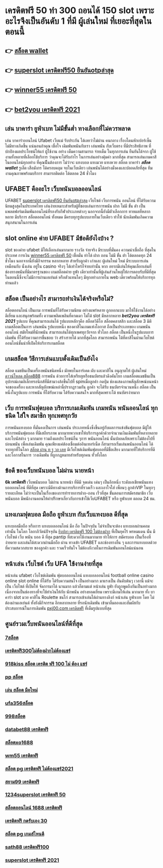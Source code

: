 # เครดิตฟรี 50 ทำ 300 ถอนได้ 150  slot  เพราะอะไรจึงเป็นอันดับ 1  ที่มี ผู้เล่นใหม่ ที่เยอะที่สุดในตอนนี้

## 👉 [สล็อต wallet](https://mabet.net/20-free-100/)
## 👉 [superslot เครดิตฟรี50 ยืนยันotpล่าสุด](https://mabet.net/register/)
## 👉 [winner55 เครดิตฟรี 50](https://mabet.net/register/)
## 👉 [bet2you เครดิตฟรี 2021](https://mabet.net/)

## เล่น บาคาร่า ยูฟ่าเบท ไม่มีขั้นต่ำ ทางเลือกที่ไม่ควรพลาด

 เล่น บาคาร่าออนไลน์  Ufabet เว็บแม่ รับประกัน ได้เลยว่าไม่ผ่าน คนกลาง เรื่องโดนหักเปอร์เซ็น  ไม่มีทางเกิดขึ้น แน่นอนถ้าคุณ เชื่อใจ เดิมพันพนันกับเรา เล่นพนัน กับเว็บตรง ที่มีประสิทธิภาพ  ที่ ปกป้องผลประโยชน์ให้แก่ ผู้ใช้งาน อย่าง เต็มความสามารถ   จ่ายเต็ม ในทุกการเล่น ยืนยันได้จาก ผู้ใช้งานทั้งหลายที่เลือกใช้บริการ ว่าคุณจะได้รับกำไร ในการเล่นอย่างคุ้มค่า  มากที่สุด สามารถเล่นเกมคาสิโนออนไลน์ทุกอย่าง ที่คุณนีั้นต้องการ ไม่ว่าจะ แทงบอล แทงมวย แทงหวย สล็อต บาคาร่า ***สล็อต wallet*** รูเล็ต เสือมังกร ได้ครอบคลุม  จบในเว็บเดียว เล่นพนันได้อย่างมั่งคงและปลอดภัยที่สุด ทีมงานคุณภาพพร้อมบริการ สามารถติดต่อ ได้ตลอด 24 ชั่วโมง

## UFABET คืออะไร เว็บพนันบอลออนไลน์

UFABET [superslot เครดิตฟรี50 ยืนยันotpล่าสุด](https://mabet.net/register/) เว็บไซต์ เว็บการพนัน ออนไลน์  ที่ได้รับความนิยมสูงสุดในประเทศไทย เล่นง่ายเหมาะสำหรับผู้ที่ชอบเล่นการการพนัน  ฝาก ไม่มี ขั้น ต่ํา เป็นแพลตฟอร์มเดิมพันออนไลน์ที่รองรับกีฬาประเภทต่างๆ นอกจากนี้ยังมีตัวเลือกการ ทายผลที่หลากหลาย มีบริการ   สล็อตออนไลน์ ทั้งหมด  มีครบทุกรูปแบบภายในเว็บเดียว ทำให้  นักเดิมพันเกิดความสนุกสนานในการเล่น

##  slot online ค่าย UFABET มีข้อดียังไงบ้าง ?

 slot ของค่าย ufabet มีให้เลือกเล่นมากมาย  รางวัล  จ่ายจริง มีระบบที่มั่นคง  ความน่าเชื่อถือ ที่สุดในประเทศ การเงิน [winner55 เครดิตฟรี 50](https://mabet.net/)  เชื่อมั่น  ทำได้  ฝาก ถอน ไม่มี ขั้น ต่ํา ได้ตลอดทุก 24 ชั่วโมง นอกจากนี้ยังมีกิจกรรม หลากหลาย สำหรับลูกค้า เก่าและ ผู้เล่นใหม่ ใหม่ มีระบบการเล่น เหมือนกับ  นั่งเล่น อยู่ใน casino  จริงๆ ได้เท่าไหร่ก็จ่ายเท่านั้น หาก อยากมีเล่นให้คุณเลือกเล่นที่ ช่องทางพนันที่มีมาตรฐานของ เกมสล็อตค่าย ยูฟ่า เดียวเท่านั้นที่ผู้เล่นส่วนใหญ่ให้การตอบรับที่ดีที่สุด ในตอนนี้ซึ่งจะไม่มีการผ่านเอเย่นต์ หรือตัวแทนใดๆ มีทุกอย่างภายใน web เดียวพร้อมให้บริการทุกท่านแล้ว


## สล็อต  เป็นอย่างไร สามารถทำเงินได้จริงหรือไม่?

 สล็อตออนไลน์  เป็นเกม การพนันที่ได้รับความนิยม อย่างแพร่หลาย ถูกออกแบบ มาให้ใช้งานได้อย่าง ดีเยี่ยม  และสนุกพร้อมทั้ง  ความเพลิดเพลินที่คาดเดา  ไม่ได้  slot  มีหลากหลาย ***bet2you เครดิตฟรี 2021*** รูปแบบ  ที่คุณสามารถเล่นได้ รูปแบบหลักๆคือ  สล็อตวิดีโอ สล็อตคลาสสิก และสล็อต 3 มิติ เกมสล็อตเป็นการ เล่นพนัน รูปแบบหนึ่ง ของคาสิโนเกมแห่งโอกาส ถือเป็นประเภทของ  เกมพนันออนไลน์ สมัยใหม่ที่นักพนัน สามารถเล่นได้ทุกเพศทุกวัยจาก ทั่วโลก   สล็อต  เป็นหนึ่งในรูปแบบการ เดิมพัน ที่ได้รับความการชื่นชอบ  ว่า  สร้างรายได้  มากที่สุดโลก สามารถพนัน ได้ที่คาสิโนผ่านเว็บไซต์ออนไลน์ชั้นนำที่เปิดให้บริการเกมสล็อต 


##  เกมสล็อต วิธีการเล่นแบบดั้งเดิมเป็นยังไง

สล็อต แมชชีนเป็นเครื่องพนันชนิดหนึ่ง มักพบในอาร์เคด ผับ และคาสิโน อนุญาตให้ ผู้เล่นใหม่   [ดาวน์โหลด สล็อต888](https://mabet.net/20-free-100/) การพนัน ด้วยการใส่เหรียญหรือธนบัตรแล้วดึงคันโยก  เกมสล็อตแมชชีนเป็นอุปกรณ์เกมอิเล็กทรอนิกส์ที่มีสามวงล้อขึ้นไปที่ spinเมื่อลูกค้า กดปุ่ม ช่องแสดงภาพสัญลักษณ์บนหน้าจอของเครื่อง และหากสัญลักษณ์เหล่านี้ปรากฏรวมกัน ลูกค้า จะได้รับ ธนบัตรจำนวนหนึ่ง สล็อต เป็นหนึ่งในรูปแบบ  การพนัน ที่ได้รับความ  ได้รับความสนใจ มากที่สุดเพราะได้ ธนบัตรง่ายมาก


## เว็บ  การพนันฟุตบอล  บริการเกมเดิมพัน เกมพนัน พนันออนไลน์ ทุกชนิด ใส่ใจ สมาชิก ทุกเพศทุกวัย  

การพนันแทงบอล ที่มั่นคงเป็นการ เล่นพนัน ประเภทหนึ่งซึ่งขึ้นอยู่กับผลการแข่งขันฟุตบอล มีผู้ให้บริการพนันฟุตบอล ที่มีเสถียรภาพ มากมายพวกเขาให้บริการลูกค้าด้วยจำนวนเงินเดิมพันที่หลากหลายและโบนัสต่าง ๆ มากมาย รวมถึงผลประโยชน์อื่น ๆการ พนันออนไลน์ นั้นปลอดภัยเพราะไม่ต้องไปที่ บ่อนพนัน เพื่อเล่นเดิมพัน คุณเพียงแค่ต้องเชื่อมต่ออินเทอร์เน็ต ก็สามารถเริ่มเล่นพนันออนไลน์ ได้จากทุกที่ในโลก [สล็อต ผ่าน ท รู วอ เลท](https://mabet.net/) มีเว็บไซต์เดิมพันฟุตบอลที่มีชื่อเสียง มากมายที่ให้บริการที่ดี และโอกาสในการ วางเดิมพัน ที่ถูกกฎหมายสำหรับทุกคน ทั่วทั้งโลก

##  ข้อดี ของเว็บพนันบอล ไม่ผ่าน นายหน้า 

 **6k เครดิตฟรี** เว็บพนันบอล  ไม่ผ่าน นายหน้า  ที่ดีมี จุดเด่น เด่นๆ เป็นอีกหนึ่ง ระดับเอเชียพนันแทงบอลออนไลน์ ที่ดีที่สุด  เพราะมีดีทางด้านการบริการที่รวดเร็ว และเอาใจใส่ เพื่อนๆ ลูกค้าVIP  ในทุกๆ รายละเอียด ไม่ว่าจะเป็นในเรื่องของการทำรายการฝาก-ถอน เร็วที่สุด   ขั้นตอนการสมัครสมาชิก เว็บพนันบอล    มีพนักงานคอนให้คำปรึกษาเกี่ยวกับการเข้าใช้เว็บUFABET หรือ ยูฟ่าเบท ตลอด 24 ชม.


## แทงเกมฟุตบอล มือถือ  ยูฟ่าเบท  กับเว็บแทงบอล ดีที่สุด

แทงบอลมือถือ หรือการ แทงบอลออนไลน์ มือ ถือ ในปัจจุบัน ไม่จำเป็นจะต้อง แทงบอลผ่านคอม เท่านั้น ในโลก โลกาภิวัตน์ปัจจุบัน [ยิงปลา เครดิตฟรี 100 ไม่ต้องฝาก](https://member.mabet.net/?action=login)  ที่เป็นยุคไร้ พรหมแดน  นั้น มีเว็บไซต์ เว็บ พนัน บอล ดี ที่สุด pantip ที่สะดวกใช้งานมากมาย ทำให้การ สมัครบอล เป็นเรื่องที่ง่ายดาย และเล่นได้สะดวกผ่านมือถือ ผ่าน ทางเข้า UFABET และช่องทางอื่น ๆ  และการแทงบอลด้วยที่ความสดวกสบาย ของลูกค้า และ รวดเร็วทันใจ ไม่ต้องกังวลในการเดิมพันออนไลน์แน่นอน

## หน้าเล่น เว็บไซต์  เว็บ UFA ใช้งานง่ายที่สุด 

หน้าเล่น  ufabet  เว็บไซต์เดิมพัน  ฟุตบอลออนไลน์ แทงบอลออนไลน์ football online  casino online    slot online  ที่ได้รับ ได้รับความสนใจ เป็นอย่างมาก มาแรงเป็น  อันดับต้นๆ   เวลานี้  แม้จะเป็น เว็บไซต์ ที่เปิดให้ จัดการมาได้  นานมาก แล้วก็ตามแต่ หน้าเล่น  ยูฟ่า ยังถูกพูดถึงกันเป็นอย่างมาก เนื่องจากเป็นช่องทางที่จะใช้ทำเงินให้กับ นักพนัน   อย่างยอดเยี่ยม เพราะมีเกมให้เล่น มากมาย ทั้ง บาคาร่า    slot  มวย คาสิโน    Roulette   ชนไก่ สามารถเข้าเล่นได้ผ่านทางลิงก์  หน้าเล่น ยูฟ่าเบท โดย ไม่ต้องผ่านเอเย่นต์  ทั้งยังมีกิจกรรม อีกหลากหลาย ที่รอนักเดิมพัน  เข้ามาลิ้มลองและสัมผัสกับประสบการณ์ในการเดิมพัน [pxj00.com เครดิตฟรี](https://mabet.net/credit-free-50/) ที่เต็มรูปแบบที่สุด


## ศูนย์รวมเว็บพนันออนไลน์ที่ดีที่สุด

### [7สล็อต](https://atom.io/themes/สมัครฟรีเครดิต%20ทดลอง%20เล่น%20สล็อต%20ทุก%20ค่าย%20008%20สล็อต%20PG%2020รับ100%20เว็บตรง100%)
### [เครดิตฟรี300ไม่ต้องฝากไม่ต้องแชร์](https://atom.io/themes/สมัครฟรีเครดิต%20winner%201688%20เครดิตฟรี%20008%20สล็อต%20PG%2020รับ100%20เว็บตรง100%)
### [918kiss สล็อต เครดิต ฟรี 100 ไม่ ต้อง แชร์](https://atom.io/themes/สมัครฟรีเครดิต%201688games%20สล็อต%20008%20สล็อต%20PG%2020รับ100%20เว็บตรง100%)
### [pp สล็อต](https://atom.io/themes/สมัครฟรีเครดิต%20สล็อต%20nemo%20008%20สล็อต%20PG%2020รับ100%20เว็บตรง100%)
### [เล่น สล็อต มือใหม่](https://atom.io/themes/สมัครฟรีเครดิต%20เครดิตฟรี%20กดรับเอง%20ยืนยันเบอร์ล่าสุด%20008%20สล็อต%20PG%2020รับ100%20เว็บตรง100%)
### [ufa356สล็อต](https://atom.io/themes/สมัครฟรีเครดิต%20lava%20slot%20เครดิตฟรี%20008%20สล็อต%20PG%2020รับ100%20เว็บตรง100%)
### [998สล็อต](https://atom.io/themes/สมัครฟรีเครดิต%201688%20สล็อต%20008%20สล็อต%20PG%2020รับ100%20เว็บตรง100%)
### [databet88 เครดิตฟรี](https://atom.io/themes/สมัครฟรีเครดิต%20สล็อต%20โอน%20ผ่าน%20วอ%20เลท%20008%20สล็อต%20PG%2020รับ100%20เว็บตรง100%)
### [สล็อตxo1688](https://atom.io/themes/สมัครฟรีเครดิต%20wo365.com%20เครดิตฟรี%20008%20สล็อต%20PG%2020รับ100%20เว็บตรง100%)
### [wm55 เครดิตฟรี](https://atom.io/themes/สมัครฟรีเครดิต%20สล็อต888ฟรีเครดิต%202021%20008%20สล็อต%20PG%2020รับ100%20เว็บตรง100%)
### [สล็อต pg เครดิตฟรี ไม่ต้องแชร์2021](https://atom.io/themes/สมัครฟรีเครดิต%20riches%20เครดิตฟรี%20008%20สล็อต%20PG%2020รับ100%20เว็บตรง100%)
### [สยาม99 เครดิตฟรี](https://atom.io/themes/สมัครฟรีเครดิต%20พุซซี่888%20เครดิตฟรี%20008%20สล็อต%20PG%2020รับ100%20เว็บตรง100%)
### [1234superslot เครดิตฟรี 50](https://atom.io/themes/สมัครฟรีเครดิต%20dumbo%20สล็อต%20008%20สล็อต%20PG%2020รับ100%20เว็บตรง100%)
### [สล็อตออนไลน์ 1688 เครดิตฟรี](https://atom.io/themes/สมัครฟรีเครดิต%20รวมเว็บ%20wow%20slot%20เครดิตฟรี%20008%20สล็อต%20PG%2020รับ100%20เว็บตรง100%)
### [เครดิตฟรี กดรับเอง 30](https://atom.io/themes/สมัครฟรีเครดิต%20สล็อต%20pg%20เครดิตฟรี%20100%20ไม่ต้องฝาก%20ไม่ต้องแชร์%202021%20008%20สล็อต%20PG%2020รับ100%20เว็บตรง100%)
### [สล็อต pg เกมส์ไหนดี](https://atom.io/themes/สมัครฟรีเครดิต%20เว็บสล็อตแตกง่าย%202021%20เครดิตฟรี%20008%20สล็อต%20PG%2020รับ100%20เว็บตรง100%)
### [sath88 เครดิตฟรี100](https://atom.io/themes/สมัครฟรีเครดิต%20lucky777%20เครดิตฟรี%20008%20สล็อต%20PG%2020รับ100%20เว็บตรง100%)
### [superslot เครดิตฟรี 2021](https://atom.io/themes/สมัครฟรีเครดิต%20สล็อตmgm99pg%20008%20สล็อต%20PG%2020รับ100%20เว็บตรง100%)